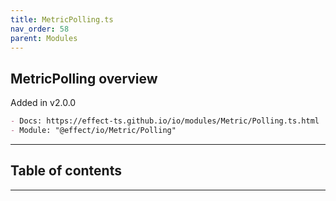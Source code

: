 ```yaml
---
title: MetricPolling.ts
nav_order: 58
parent: Modules
---
```


## MetricPolling overview

Added in v2.0.0

```md
- Docs: https://effect-ts.github.io/io/modules/Metric/Polling.ts.html
- Module: "@effect/io/Metric/Polling"
```

---

<h2 class="text-delta">Table of contents</h2>

---
